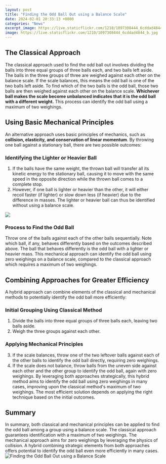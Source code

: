 ```yaml
---
layout: post
title: "Finding the Odd Ball Out using a Balance Scale"
date: 2024-02-01 20:33:13 +0000
categories: "News"
excerpt_image: https://live.staticflickr.com/1210/1097308444_6cddad4844_b.jpg
image: https://live.staticflickr.com/1210/1097308444_6cddad4844_b.jpg
---
```


## The Classical Approach
The classical approach used to find the odd ball out involves dividing the balls into three equal groups of three balls each, and two balls left aside. The balls in the three groups of three are weighed against each other on the balance scale. If the scale balances, this means the odd ball is one of the two balls left aside. 
To find which of the two balls is the odd ball, those two balls are then weighed against each other on the balance scale. **Whichever ball makes the scale become unbalanced indicates that it is the odd ball with a different weight.** This process can identify the odd ball using a maximum of two weighings.
## Using Basic Mechanical Principles 
An alternative approach uses basic principles of mechanics, such as **collision, elasticity, and conservation of linear momentum**. By throwing one ball against a stationary ball, there are two possible outcomes:
### Identifying the Lighter or Heavier Ball
1. If the balls have the same weight, the thrown ball will transfer all its kinetic energy to the stationary ball, causing it to move with the same speed in the opposite direction while the thrown ball comes to a complete stop. 
2. However, if one ball is lighter or heavier than the other, it will either recoil faster (if lighter) or slow down less (if heavier) due to the difference in masses. The lighter or heavier ball can thus be identified without using a balance scale.

![](https://www.neosounds.com/royalty-free-music/song-card/2285.png)
### Process to Find the Odd Ball
Throw one of the balls against each of the other balls sequentially. Note which ball, if any, behaves differently based on the outcomes described above. The ball that behaves differently is the odd ball with a lighter or heavier mass. 
This mechanical approach can identify the odd ball using zero weighings on a balance scale, compared to the classical approach which requires a maximum of two weighings.
## Combining Approaches for Greater Efficiency
A hybrid approach can combine elements of the classical and mechanical methods to potentially identify the odd ball more efficiently:
### Initial Grouping Using Classical Method 
1. Divide the balls into three equal groups of three balls each, leaving two balls aside.
2. Weigh the three groups against each other. 
### Applying Mechanical Principles
3. If the scale balances, throw one of the two leftover balls against each of the other balls to identify the odd ball directly, requiring zero weighings.
4. If the scale does not balance, throw balls from the uneven side against each other and the other group to identify the odd ball, again with zero weighings.
By leveraging both approaches strategically, this hybrid method aims to identify the odd ball using zero weighings in many cases, improving upon the classical method's maximum of two weighings. The most efficient solution depends on applying the right technique based on the initial outcomes.
## Summary
In summary, both classical and mechanical principles can be applied to find the odd ball among a group using a balance scale. The classical approach guarantees identification with a maximum of two weighings. The mechanical approach aims for zero weighings by leveraging the physics of collision. A hybrid combining strategic elements from both approaches offers potential to identify the odd ball even more efficiently in many cases.
![Finding the Odd Ball Out using a Balance Scale](https://live.staticflickr.com/1210/1097308444_6cddad4844_b.jpg)